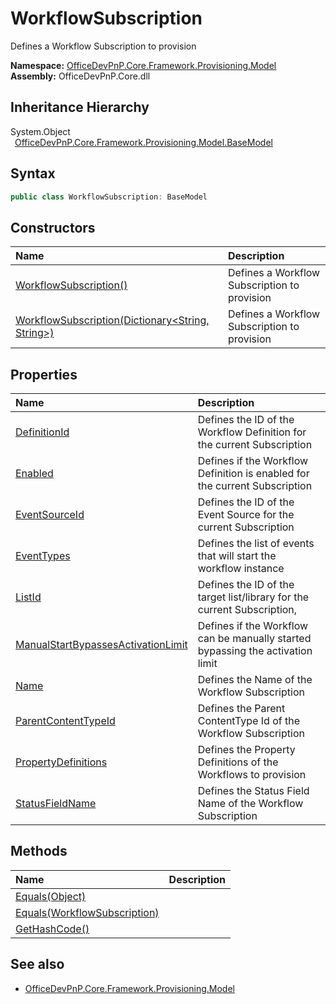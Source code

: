 # WorkflowSubscription
 Defines a Workflow Subscription to provision   

**Namespace:** [OfficeDevPnP.Core.Framework.Provisioning.Model](OfficeDevPnP.Core.Framework.Provisioning.Model.md)  
**Assembly:** OfficeDevPnP.Core.dll  
## Inheritance Hierarchy
System.Object  
&ensp;[OfficeDevPnP.Core.Framework.Provisioning.Model.BaseModel](OfficeDevPnP.Core.Framework.Provisioning.Model.BaseModel.md)  
## Syntax
```C#
public class WorkflowSubscription: BaseModel
```
## Constructors
|**Name**|**Description**|
|:-----|:-----|
| [WorkflowSubscription()](OfficeDevPnP.Core.Framework.Provisioning.Model.WorkflowSubscription.ctor1.md) |  Defines a Workflow Subscription to provision 
| [WorkflowSubscription(Dictionary<String, String>)](OfficeDevPnP.Core.Framework.Provisioning.Model.WorkflowSubscription.ctor2.md) |  Defines a Workflow Subscription to provision 
## Properties
|**Name**|**Description**|
|:-----|:-----|
| [DefinitionId](OfficeDevPnP.Core.Framework.Provisioning.Model.WorkflowSubscription.DefinitionId.md) | Defines the ID of the Workflow Definition for the current Subscription
| [Enabled](OfficeDevPnP.Core.Framework.Provisioning.Model.WorkflowSubscription.Enabled.md) | Defines if the Workflow Definition is enabled for the current Subscription
| [EventSourceId](OfficeDevPnP.Core.Framework.Provisioning.Model.WorkflowSubscription.EventSourceId.md) | Defines the ID of the Event Source for the current Subscription
| [EventTypes](OfficeDevPnP.Core.Framework.Provisioning.Model.WorkflowSubscription.EventTypes.md) | Defines the list of events that will start the workflow instance
| [ListId](OfficeDevPnP.Core.Framework.Provisioning.Model.WorkflowSubscription.ListId.md) | Defines the ID of the target list/library for the current Subscription,
| [ManualStartBypassesActivationLimit](OfficeDevPnP.Core.Framework.Provisioning.Model.WorkflowSubscription.ManualStartBypassesActivationLimit.md) | Defines if the Workflow can be manually started bypassing the activation limit
| [Name](OfficeDevPnP.Core.Framework.Provisioning.Model.WorkflowSubscription.Name.md) | Defines the Name of the Workflow Subscription
| [ParentContentTypeId](OfficeDevPnP.Core.Framework.Provisioning.Model.WorkflowSubscription.ParentContentTypeId.md) | Defines the Parent ContentType Id of the Workflow Subscription
| [PropertyDefinitions](OfficeDevPnP.Core.Framework.Provisioning.Model.WorkflowSubscription.PropertyDefinitions.md) | Defines the Property Definitions of the Workflows to provision
| [StatusFieldName](OfficeDevPnP.Core.Framework.Provisioning.Model.WorkflowSubscription.StatusFieldName.md) | Defines the Status Field Name of the Workflow Subscription
## Methods
|**Name**|**Description**|
|:-----|:-----|
| [Equals(Object)](OfficeDevPnP.Core.Framework.Provisioning.Model.WorkflowSubscription.3520ddbb.md) | 
| [Equals(WorkflowSubscription)](OfficeDevPnP.Core.Framework.Provisioning.Model.WorkflowSubscription.ed86df1.md) | 
| [GetHashCode()](OfficeDevPnP.Core.Framework.Provisioning.Model.WorkflowSubscription.1c6872bd.md) | 
## See also
- [OfficeDevPnP.Core.Framework.Provisioning.Model](OfficeDevPnP.Core.Framework.Provisioning.Model.md)

